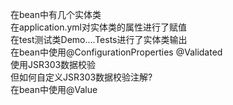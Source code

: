 在bean中有几个实体类<br>
在application.yml对实体类的属性进行了赋值<br>
在test测试类Demo....Tests进行了实体类输出<br>
在bean中使用@ConfigurationProperties @Validated<br>
使用JSR303数据校验<br>
但如何自定义JSR303数据校验注解?<br>
在bean中使用@Value<br>
